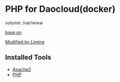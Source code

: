 PHP for Daocloud(docker)
===============
volume:
    /var/www
    
  [base on](https://hub.docker.com/r/reinblau/php-apache2/)

  [Modified by Liming](http://liming.cc)

Installed Tools
---------------
* [Apache2](http://httpd.apache.org/)
* [PHP](http://php.net/)
